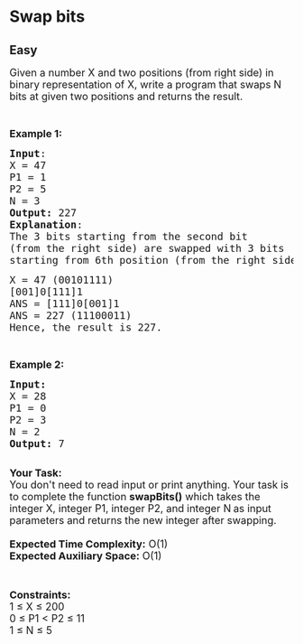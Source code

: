 # Swap bits
## Easy
<div class="problems_problem_content__Xm_eO"><p><span style="font-size:18px">Given a number X and two positions (from right side) in binary representation of X, write a program that swaps N bits at given two positions and returns the result.</span></p>

<p>&nbsp;</p>

<p><span style="font-size:18px"><strong>Example 1:</strong></span></p>

<pre><span style="font-size:18px"><strong>Input</strong>:
X = 47
P1 = 1
P2 = 5
N = 3
<strong>Output:</strong>&nbsp;227
<strong>Explanation</strong>:
The 3 bits starting from the second bit 
(from the right side) are swapped with 3 bits
starting from 6th position (from the right side) </span></pre>

<pre><span style="font-size:18px">X = 47 (</span><span style="font-size:18px">00101111)
[001]0[111]1
ANS = [111]0[001]1
ANS = 227 (</span><span style="font-size:18px">11100011)
Hence, the result is 227.  
</span></pre>

<p>&nbsp;</p>

<p><span style="font-size:18px"><strong>Example 2:</strong></span></p>

<pre><span style="font-size:18px"><strong>Input:</strong>
X = 28
P1 = 0
P2 = 3
N = 2
<strong>Output:&nbsp;</strong>7</span></pre>

<p><br>
<span style="font-size:18px"><strong>Your Task:&nbsp;&nbsp;</strong><br>
You don't need to read input or print anything. Your task is to complete the function&nbsp;<strong>swapBits()</strong>&nbsp;which takes the integer X, integer P1, integer P2, and&nbsp;integer&nbsp;N<strong>&nbsp;</strong>as input parameters and returns the new integer after swapping.&nbsp;<br>
<br>
<strong>Expected Time Complexity:</strong> O(1)<br>
<strong>Expected Auxiliary Space:</strong> O(1)</span><br>
&nbsp;</p>

<p><br>
<span style="font-size:18px"><strong>Constraints:</strong></span><br>
<span style="font-size:18px">1 ≤ X ≤ 200<br>
0 ≤ P1 &lt; P2&nbsp;≤ 11<br>
1 ≤ N ≤ 5</span><br>
<br>
&nbsp;</p>
</div>